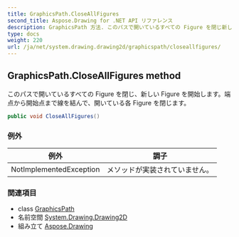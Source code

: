 ```yaml
---
title: GraphicsPath.CloseAllFigures
second_title: Aspose.Drawing for .NET API リファレンス
description: GraphicsPath 方法. このパスで開いているすべての Figure を閉じ新しい Figure を開始します端点から開始点まで線を結んで開いている各 Figure を閉じます
type: docs
weight: 220
url: /ja/net/system.drawing.drawing2d/graphicspath/closeallfigures/
---
```

## GraphicsPath.CloseAllFigures method

このパスで開いているすべての Figure を閉じ、新しい Figure を開始します。端点から開始点まで線を結んで、開いている各 Figure を閉じます。

```csharp
public void CloseAllFigures()
```

### 例外

| 例外 | 調子 |
| --- | --- |
| NotImplementedException | メソッドが実装されていません。 |

### 関連項目

* class [GraphicsPath](../)
* 名前空間 [System.Drawing.Drawing2D](../../graphicspath/)
* 組み立て [Aspose.Drawing](../../../)


